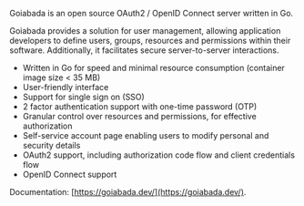 Goiabada is an open source OAuth2 / OpenID Connect server written in Go.

Goiabada provides a solution for user management, allowing application developers to define users, groups, resources and permissions within their software. Additionally, it facilitates secure server-to-server interactions.

- Written in Go for speed and minimal resource consumption (container image size < 35 MB)
- User-friendly interface
- Support for single sign on (SSO)
- 2 factor authentication support with one-time password (OTP)
- Granular control over resources and permissions, for effective authorization
- Self-service account page enabling users to modify personal and security details
- OAuth2 support, including authorization code flow and client credentials flow
- OpenID Connect support

Documentation: [https://goiabada.dev/](https://goiabada.dev/).
